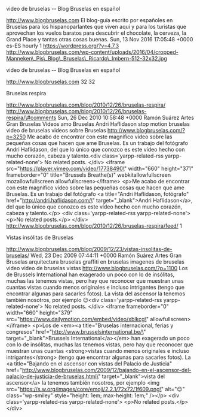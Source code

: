 video de bruselas -- Blog Bruselas en español

http://www.blogbruselas.com El blog-guía escrito por españoles en
Bruselas para los hispanoparlantes que viven aquí y para los turistas
que aprovechan los vuelos baratos para descubrir el chocolate, la
cerveza, la Grand Place y tantas otras cosas buenas. Sun, 13 Nov 2016
17:05:48 +0000 es-ES hourly 1 https://wordpress.org/?v=4.7.3
http://www.blogbruselas.com/wp-content/uploads/2016/04/cropped-Manneken\_Pis\_Blog\_Bruselas\_Ricardo\_Imbern-512-32x32.jpg

video de bruselas -- Blog Bruselas en español

http://www.blogbruselas.com 32 32

Bruselas respira

http://www.blogbruselas.com/blog/2010/12/26/bruselas-respira/
http://www.blogbruselas.com/blog/2010/12/26/bruselas-respira/\#comments
Sun, 26 Dec 2010 10:58:48 +0000 Ramón Suárez Artes Gran Bruselas Vídeos
amo Bruselas Andri Haflidason stop motion bruselas video de bruselas
videos sobre Bruselas http://www.blogbruselas.com/?p=3250 Me acabo de
encontrar con este magnífico vídeo sobre las pequeñas cosas que hacen
que ame Bruselas. Es un trabajo del fotógrafo Andri Haflidason, del que
lo único que conozco es este vídeo hecho con mucho corazón, cabeza y
talento.\<div class=\'yarpp-related-rss yarpp-related-none\'\> No
related posts. \</div\> \<iframe
src=\"https://player.vimeo.com/video/17738490\" width=\"660\"
height=\"371\" frameborder=\"0\" title=\"Brussels Breathe(s)\"
webkitallowfullscreen mozallowfullscreen allowfullscreen\>\</iframe\>
\<p\>Me acabo de encontrar con este magnífico vídeo sobre las pequeñas
cosas que hacen que ame Bruselas. Es un trabajo del fotógrafo \<a
title=\"Andri Haflidason, fotógrafo\"
href=\"http://andri.haflidason.com/\" target=\"\_blank\"\>Andri
Haflidason\</a\>, del que lo único que conozco es este vídeo hecho con
mucho corazón, cabeza y talento.\</p\> \<div class=\'yarpp-related-rss
yarpp-related-none\'\> \<p\>No related posts.\</p\> \</div\>
http://www.blogbruselas.com/blog/2010/12/26/bruselas-respira/feed/ 1

Vistas insólitas de Bruselas

http://www.blogbruselas.com/blog/2009/12/23/vistas-insolitas-de-bruselas/
Wed, 23 Dec 2009 07:44:11 +0000 Ramón Suárez Artes Gran Bruselas
arquitectura bruselas graffiti en bruselas imagenes de bruselas video
video de bruselas vistas http://www.blogbruselas.com/?p=1100 Los de
Brussels International han exagerado un poco con lo de insólitas, muchas
las tenemos vistas, pero hay que reconocer que muestran unas cuantas
vistas cuando menos originales e incluso intrigantes (tengo que
encontrar algunas para sacarles fotos). La vista del ascensor la tenemos
también nosotros, por ejemplo 😉\<div class=\'yarpp-related-rss
yarpp-related-none\'\> No related posts. \</div\> \<iframe
frameborder=\"0\" width=\"660\" height=\"379\"
src=\"https://www.dailymotion.com/embed/video/xblkcg\"
allowfullscreen\>\</iframe\> \<p\>Los de \<em\>\<a title=\"Bruselas
internacional, ferias y congresos\"
href=\"http://www.brusselsinternational.be/\"
target=\"\_blank\"\>Brussels International\</a\>\</em\> han exagerado un
poco con lo de insólitas, muchas las tenemos vistas, pero hay que
reconocer que muestran unas cuantas \<strong\>vistas cuando menos
originales e incluso intrigantes\</strong\> (tengo que encontrar algunas
para sacarles fotos). La \<a title=\"Bajando en el ascensor con vistas
del Palacio de Justicia\"
href=\"http://www.blogbruselas.com/2009/12/bajando-en-el-ascensor-del-palacio-de-justicia-de-bruselas.html\"
target=\"\_blank\"\>vista del ascensor\</a\> la tenemos también
nosotros, por ejemplo \<img
src=\"https://s.w.org/images/core/emoji/2.2.1/72x72/1f609.png\"
alt=\"😉\" class=\"wp-smiley\" style=\"height: 1em; max-height: 1em;\"
/\>\</p\> \<div class=\'yarpp-related-rss yarpp-related-none\'\> \<p\>No
related posts.\</p\> \</div\>
